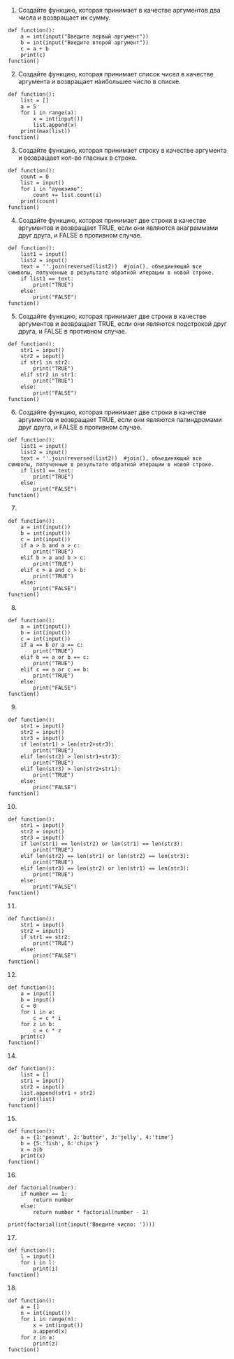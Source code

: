1. Создайте функцию, которая принимает в качестве аргументов два числа и возвращает их сумму.
```
def function():
    a = int(input("Введите первый аргумент"))
    b = int(input("Введите второй аргумент"))
    c = a + b
    print(c)
function()
```
2. Создайте функцию, которая принимает список чисел в качестве аргумента и возвращает наибольшее число в списке.
```
def function():
    list = []
    a = 5
    for i in range(a):
        x = int(input())
        list.append(x)
    print(max(list))  
function()
```

3. Создайте функцию, которая принимает строку в качестве аргумента и возвращает кол-во гласных в строке.
```
def function():
    count = 0
    list = input()
    for i in "ауеюэияо":
        count += list.count(i)
    print(count)
function()
```
4. Создайте функцию, которая принимает две строки в качестве аргументов и возвращает TRUE, если они являются анаграммами друг друга, и FALSE в противном случае.
```
def function():
    list1 = input()
    list2 = input()
    text = ''.join(reversed(list2))  #join(), объединяющий все символы, полученные в результате обратной итерации в новой строке.
    if list1 == text:
        print("TRUE")
    else:
        print("FALSE")
function()
```
5. Создайте функцию, которая принимает две строки в качестве аргументов и возвращает TRUE, если они являются подстрокой друг друга, и FALSE в противном случае.
```
def function():
    str1 = input()
    str2 = input()
    if str1 in str2:
        print("TRUE")
    elif str2 in str1:
        print("TRUE")
    else:
        print("FALSE")
function()
```

6. Создайте функцию, которая принимает две строки в качестве аргументов и возвращает TRUE, если они являются палиндромами друг друга, и FALSE в противном случае.

```
def function():
    list1 = input()
    list2 = input()
    text = ''.join(reversed(list2))  #join(), объединяющий все символы, полученные в результате обратной итерации в новой строке.
    if list1 == text:
        print("TRUE")
    else:
        print("FALSE")
function()
```

7.
```
def function():
    a = int(input())
    b = int(input())
    c = int(input())
    if a > b and a > c:
        print("TRUE")
    elif b > a and b > c:
        print("TRUE")
    elif c > a and c > b:
        print("TRUE")
    else:
        print("FALSE")
function()
```

8.
```
def function():
    a = int(input())
    b = int(input())
    c = int(input())
    if a == b or a == c:
        print("TRUE")
    elif b == a or b == c:
        print("TRUE")
    elif c == a or c == b:
        print("TRUE")
    else:
        print("FALSE")
function()
```

9.
```
def function():
    str1 = input()
    str2 = input()
    str3 = input()
    if len(str1) > len(str2+str3):
        print("TRUE")
    elif len(str2) > len(str1+str3):
        print("TRUE")
    elif len(str3) > len(str2+str1):
        print("TRUE")
    else:
        print("FALSE")
function()
```
10.
```
def function():
    str1 = input()
    str2 = input()
    str3 = input()
    if len(str1) == len(str2) or len(str1) == len(str3):
        print("TRUE")
    elif len(str2) == len(str1) or len(str2) == len(str3):
        print("TRUE")
    elif len(str3) == len(str2) or len(str1) == len(str3):
        print("TRUE")
    else:
        print("FALSE")
function()
```

11.
```
def function():
    str1 = input()
    str2 = input()
    if str1 == str2:
        print("TRUE")
    else:
        print("FALSE")
function()
```
12.
```
def function():
    a = input()
    b = input()
    c = 0
    for i in a:
        c = с * i
    for z in b:
        c = c * z
    print(c)
function()
```

14.
```
def function():
    list = []
    str1 = input()
    str2 = input()
    list.append(str1 + str2)
    print(list)
function()
```

15.
```
def function():
    a = {1:'peanut', 2:'butter', 3:'jelly', 4:'time'}
    b = {5:'fish', 6:'chips'} 
    x = a|b
    print(x)
function()
```
16.
```
def factorial(number):
    if number == 1:
        return number
    else:
        return number * factorial(number - 1)

print(factorial(int(input('Введите число: '))))
```

17.
```
def function():
    l = input()
    for i in l:
        print(i)
function()
```

18.
```
def function():
    a = []
    n = int(input())
    for i in range(n):
        x = int(input())
        a.append(x)
    for z in a:
        print(z)
function()
```
